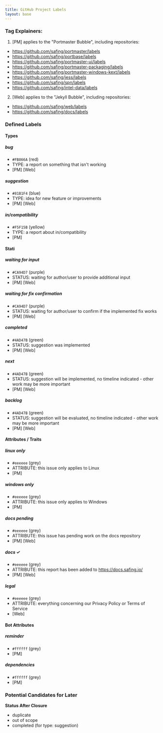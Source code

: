 ```yaml
---
title: GitHub Project Labels
layout: base
---
```


### Tag Explainers:

1. [PM] applies to the "Portmaster Bubble", including repositories:
  - <https://github.com/safing/portmaster/labels>
  - <https://github.com/safing/portbase/labels>
  - <https://github.com/safing/portmaster-ui/labels>
  - <https://github.com/safing/portmaster-packaging/labels>
  - <https://github.com/safing/portmaster-windows-kext/labels>
  - <https://github.com/safing/jess/labels>
  - <https://github.com/safing/spn/labels>
  - <https://github.com/safing/intel-data/labels>

2. [Web] applies to the "Jekyll Bubble", including repositories:
  - <https://github.com/safing/web/labels>
  - <https://github.com/safing/docs/labels>

### Defined Labels

#### Types

##### bug              
- `#FB866A` (red)
- TYPE: a report on something that isn't working
- [PM] [Web]

##### suggestion
- `#81B1F4` (blue)
- TYPE: idea for new feature or improvements
- [PM] [Web]

##### in/compatibility
- `#F5F15B` (yellow)
- TYPE: a report about in/compatibility
- [PM]

#### Stati

##### waiting for input
- `#CA94D7` (purple)
- STATUS: waiting for author/user to provide additional input
- [PM] [Web]

##### waiting for fix confirmation
- `#CA94D7` (purple)
- STATUS: waiting for author/user to confirm if the implemented fix works
- [PM] [Web]

##### completed
- `#4AD47B` (green)
- STATUS: suggestion was implemented
- [PM] [Web]

##### next
- `#4AD47B` (green)
- STATUS: suggestion will be implemented, no timeline indicated - other work may be more important
- [PM] [Web]

##### backlog
- `#4AD47B` (green)
- STATUS: suggestion will be evaluated, no timeline indicated - other work may be more important
- [PM] [Web]

#### Attributes / Traits

##### linux only
- `#eeeeee` (grey)
- ATTRIBUTE: this issue only applies to Linux
- [PM]

##### windows only
- `#eeeeee` (grey)
- ATTRIBUTE: this issue only applies to Windows
- [PM]

##### docs pending
- `#eeeeee` (grey)
- ATTRIBUTE: this issue has pending work on the docs repository
- [PM] [Web]

##### docs ✓
- `#eeeeee` (grey)
- ATTRIBUTE: this report has been added to https://docs.safing.io/
- [PM] [Web]

##### legal
- `#eeeeee` (grey)
- ATTRIBUTE: everything concerning our Privacy Policy or Terms of Service
- [Web]

#### Bot Attributes

##### reminder
- `#ffffff` (grey)
- [PM]

##### dependencies
- `#ffffff` (grey)
- [PM]


### Potential Candidates for Later

**Status After Closure**

- duplicate
- out of scope
- completed (for type: suggestion)
